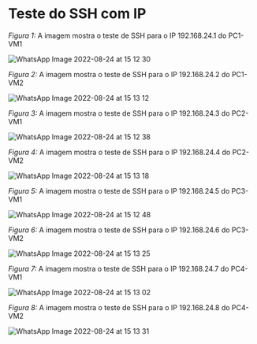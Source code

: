 # Teste do SSH com IP

*Figura 1:* A imagem mostra o teste de SSH para o IP 192.168.24.1 do PC1-VM1

![WhatsApp Image 2022-08-24 at 15 12 30](https://user-images.githubusercontent.com/103062733/186668470-34797444-c0e8-4a8f-8bc8-0bfbc228da28.jpeg)


*Figura 2:* A imagem mostra o teste de SSH para o IP 192.168.24.2 do PC1-VM2

![WhatsApp Image 2022-08-24 at 15 13 12](https://user-images.githubusercontent.com/103062733/186668498-d9d92827-c4e8-40e8-ba1d-0bf271c53287.jpeg)


*Figura 3:* A imagem mostra o teste de SSH para o IP 192.168.24.3 do PC2-VM1

![WhatsApp Image 2022-08-24 at 15 12 38](https://user-images.githubusercontent.com/103062733/186668747-59ac54b5-3432-4f38-99fa-5f948fb4b029.jpeg)


*Figura 4:* A imagem mostra o teste de SSH para o IP 192.168.24.4 do PC2-VM2

![WhatsApp Image 2022-08-24 at 15 13 18](https://user-images.githubusercontent.com/103062733/186668781-e011c7df-9f3b-4520-8209-507d5c381823.jpeg)


*Figura 5:* A imagem mostra o teste de SSH para o IP 192.168.24.5 do PC3-VM1

![WhatsApp Image 2022-08-24 at 15 12 48](https://user-images.githubusercontent.com/103062733/186668906-0670add3-3d63-4160-9666-96c8637e0db1.jpeg)


*Figura 6:* A imagem mostra o teste de SSH para o IP 192.168.24.6 do PC3-VM2

![WhatsApp Image 2022-08-24 at 15 13 25](https://user-images.githubusercontent.com/103062733/186668916-55c446af-9501-447c-850c-932e412bb5ea.jpeg)


*Figura 7:* A imagem mostra o teste de SSH para o IP 192.168.24.7 do PC4-VM1

![WhatsApp Image 2022-08-24 at 15 13 02](https://user-images.githubusercontent.com/103062733/186669067-49c12f93-6304-41bc-96c5-6de9aad76f9f.jpeg)


*Figura 8:* A imagem mostra o teste de SSH para o IP 192.168.24.8 do PC4-VM2

![WhatsApp Image 2022-08-24 at 15 13 31](https://user-images.githubusercontent.com/103062733/186669116-c1c29048-23b0-4757-8078-795e1158ce15.jpeg)



